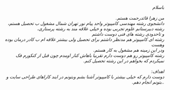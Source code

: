 <I DOCTYPE html>
<html dir="rtl" lang="fa">
<head>
<meta charset="utf-8">
<title>صفحه ی فارسی راست چین می باشد</title>
</head>
<body>
<p>
باسلام
<br>
<br>
من زهرا قائدرحمت هستم.
<br>
دانشجوی رشته مهندسی کامپیوتر واحد پیام نور تهران شمال مشغول ب تحصیل هستم،
<br>
رشته دبیرستانم علوم تجربی بوده و خیلی علاقه مند به رشته  پرستاری،
<br>
 و تاحدودی رشته های فنی دوست داشتم
<br>
 رشته ای کامپیوتر هم مدنظر داشتم برای تحصیل ولی بیشتر علاقه ام ب کادر درمان بوده وهست 
<br>
ودر این زمینه هم مشغول به کار هستم.
<br>
رشته کامپیوتر رو هم دوست دارم تقربیا باهاش کنار اومدم چون قبل از کنکورم فک نمیکردم که بخواهم در این رشته تحصیل کنم.
<br>
<br>
اهداف:
<br>
دوست دارم که خیلی بیشتر با کامپیوتر آشنا بشم وبتونم در ایند کاراهای طراحی سایت و ..بتونم انجام دهم.
</p>
</body>
</html>
